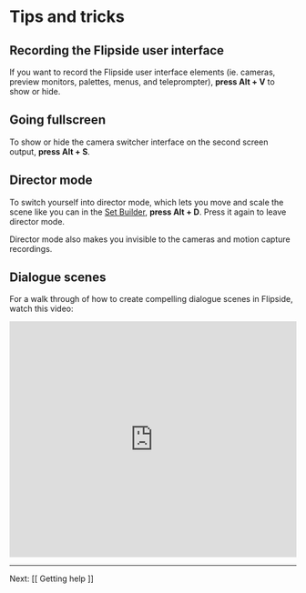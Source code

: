 # Tips and tricks

## Recording the Flipside user interface

If you want to record the Flipside user interface elements (ie. cameras, preview monitors, palettes, menus, and teleprompter), **press Alt + V** to show or hide.

## Going fullscreen

To show or hide the camera switcher interface on the second screen output, **press Alt + S**.

## Director mode

To switch yourself into director mode, which lets you move and scale the scene like you can in the [Set Builder](/docs/1.0/building-your-set/dressing-your-set), **press Alt + D**. Press it again to leave director mode.

Director mode also makes you invisible to the cameras and motion capture recordings.

## Dialogue scenes

For a walk through of how to create compelling dialogue scenes in Flipside, watch this video:

<div class="video-wrapper">
<iframe width="100%" height="415" src="https://www.youtube.com/embed/nplvcQDK7RY" frameborder="0" gesture="media" allow="encrypted-media" allowfullscreen></iframe>
</div>

---

Next: [[ Getting help ]]
